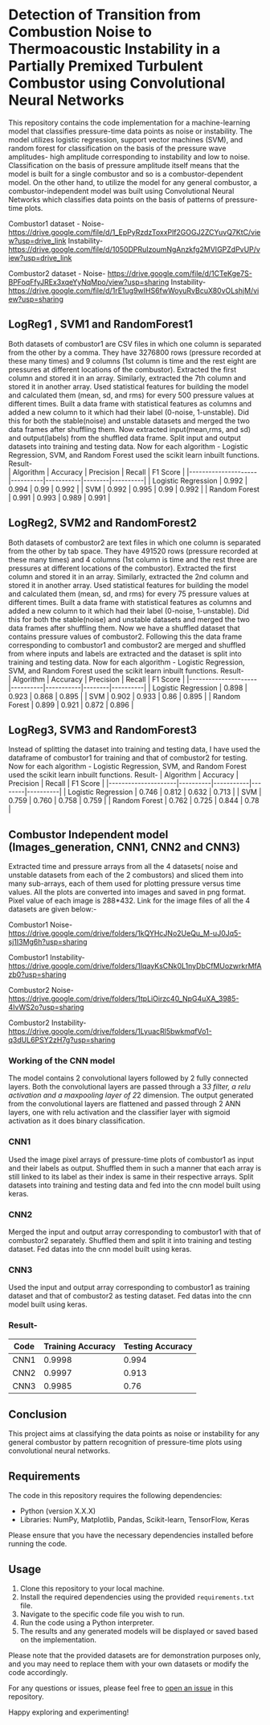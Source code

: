 # Detection of Transition from Combustion Noise to Thermoacoustic Instability in a Partially Premixed Turbulent Combustor using Convolutional Neural Networks

This repository contains the code implementation for a machine-learning model that classifies pressure-time data points as noise or instability. The model utilizes logistic regression, support vector machines (SVM), and random forest for classification on the basis of the pressure wave amplitudes- high amplitude corresponding to instability and low to noise. Classification on the basis of pressure amplitude itself means that the model is built for a single combustor and so is a combustor-dependent model. On the other hand, to utilize the model for any general combustor, a combustor-independent model was built using Convolutional Neural Networks which classifies data points on the basis of patterns of pressure-time plots.

Combustor1 dataset - Noise-        https://drive.google.com/file/d/1_EpPyRzdzToxxPlf2GOGJ2ZCYuvQ7KtC/view?usp=drive_link
                     Instability-  https://drive.google.com/file/d/1050DPRuIzoumNgAnzkfg2MVIGPZdPvUP/view?usp=drive_link

Combustor2 dataset - Noise-        https://drive.google.com/file/d/1CTeKge7S-BPFoqFfyJREx3xqeYyNqMpo/view?usp=sharing
                     Instability-  https://drive.google.com/file/d/1rE1ug9wIHS6fwWoyuRvBcuX80vOLshjM/view?usp=sharing

## LogReg1 , SVM1 and RandomForest1

Both datasets of combustor1 are  CSV files in which one column is separated from the other by a comma. They have 3276800 rows (pressure recorded at these many times) and 9 columns (1st column is time and the rest eight are pressures at different locations of the combustor). Extracted the first column and stored it in an array. Similarly, extracted the 7th column and stored it in another array. Used statistical features for building the model and calculated them (mean, sd, and rms) for every 500 pressure values at different times. Built a data frame with statistical features as columns and added a new column to it which had their label (0-noise, 1-unstable). Did this for both the stable(noise) and unstable datasets and merged the two data frames after shuffling them. Now extracted input(mean,rms, and sd) and output(labels) from the shuffled data frame. Split input and output datasets into training and testing data. Now for each algorithm - Logistic Regression, SVM, and Random Forest used the scikit learn inbuilt functions. 
Result-  
| Algorithm           | Accuracy | Precision | Recall | F1 Score |
|---------------------|----------|-----------|--------|----------|
| Logistic Regression | 0.992    | 0.994     | 0.99   | 0.992    |
| SVM                 | 0.992    | 0.995     | 0.99   | 0.992    |
| Random Forest       | 0.991    | 0.993     | 0.989  | 0.991    |


## LogReg2, SVM2 and RandomForest2

Both datasets of combustor2 are text files in which one column is separated from the other by tab space. They have 491520 rows (pressure recorded at these many times) and 4 columns (1st column is time and the rest three are pressures at different locations of the combustor). Extracted the first column and stored it in an array. Similarly, extracted the 2nd column and stored it in another array. Used statistical features for building the model and calculated them (mean, sd, and rms) for every 75 pressure values at different times. Built a data frame with statistical features as columns and added a new column to it which had their label (0-noise, 1-unstable). Did this for both the stable(noise) and unstable datasets and merged the two data frames after shuffling them. Now we have a shuffled dataset that contains pressure values of combustor2. Following this the data frame corresponding to combustor1 and combustor2 are merged and shuffled from where inputs and labels are extracted and the dataset is split into training and testing data. Now for each algorithm - Logistic Regression, SVM, and Random Forest used the scikit learn inbuilt functions. 
Result-  
| Algorithm           | Accuracy | Precision | Recall | F1 Score |
|---------------------|----------|-----------|--------|----------|
| Logistic Regression | 0.898    | 0.923     | 0.868  | 0.895    |
| SVM                 | 0.902    | 0.933     | 0.86   | 0.895    |
| Random Forest       | 0.899    | 0.921     | 0.872  | 0.896    |


## LogReg3, SVM3 and RandomForest3

Instead of splitting the dataset into training and testing data, I have used the dataframe of combustor1 for training and that of combustor2 for testing. Now for each algorithm - Logistic Regression, SVM, and Random Forest used the scikit learn inbuilt functions.
Result-
| Algorithm           | Accuracy | Precision | Recall | F1 Score |
|---------------------|----------|-----------|--------|----------|
| Logistic Regression | 0.746    | 0.812     | 0.632  | 0.713    |
| SVM                 | 0.759    | 0.760     | 0.758  | 0.759    |
| Random Forest       | 0.762    | 0.725     | 0.844  | 0.78     |

## Combustor Independent model (Images_generation, CNN1, CNN2 and CNN3)

Extracted time and pressure arrays from all the 4 datasets( noise and unstable datasets from each of the 2 combustors) and sliced them into many sub-arrays, each of them used for plotting pressure versus time values. All the plots are converted into images and saved in png format. Pixel value of each image is 288*432. Link for the image files of all the 4 datasets are given below:-

Combustor1 Noise- https://drive.google.com/drive/folders/1kQYHcJNo2UeQu_M-uJ0Jq5-sj1I3Mg6h?usp=sharing

Combustor1 Instability- https://drive.google.com/drive/folders/1IqayKsCNk0L1nyDbCfMUozwrkrMfAzb0?usp=sharing

Combustor2 Noise- https://drive.google.com/drive/folders/1tpLiOirzc40_NpG4uXA_3985-4IvWS2o?usp=sharing

Combustor2 Instability- https://drive.google.com/drive/folders/1LyuacRl5bwkmqfVo1-q3dUL6PSY2zH7g?usp=sharing

### Working of the CNN model
The model contains 2 convolutional layers followed by 2 fully connected layers. Both the convolutional layers are passed through a 3*3 filter, a relu activation and a maxpooling layer of 2*2 dimension. The output generated from the convolutional layers are flattened and passed through 2 ANN layers, one with relu activation and the classifier layer with sigmoid activation as it does binary classification.

### CNN1
Used the image pixel arrays of pressure-time plots of combustor1 as input and their labels as output. Shuffled them in such a manner that each array is still linked to its label as their index is same in their respective arrays. Split datasets into training and testing data and fed into the cnn model built using keras. 

### CNN2
Merged the input and output array  corresponding to combustor1 with that of combustor2 separately. Shuffled them and split it into training and testing dataset. Fed datas into the cnn model built using keras.

### CNN3
Used the input and output array corresponding to combustor1 as training dataset and that of combustor2 as testing dataset. Fed datas into the cnn model built using keras.

### Result-

| Code  | Training Accuracy | Testing Accuracy | 
|-------|-------------------|------------------|
| CNN1  |    0.9998         |      0.994       | 
| CNN2  |    0.9997         |      0.913       | 
| CNN3  |    0.9985         |      0.76        | 

## Conclusion
This project aims at classifying the data points as noise or instability for any general combustor by pattern recognition of pressure-time plots using convolutional neural networks.

## Requirements

The code in this repository requires the following dependencies:
- Python (version X.X.X)
- Libraries: NumPy, Matplotlib, Pandas, Scikit-learn, TensorFlow, Keras

Please ensure that you have the necessary dependencies installed before running the code.

## Usage

1. Clone this repository to your local machine.
2. Install the required dependencies using the provided `requirements.txt` file.
3. Navigate to the specific code file you wish to run.
4. Run the code using a Python interpreter.
5. The results and any generated models will be displayed or saved based on the implementation.

Please note that the provided datasets are for demonstration purposes only, and you may need to replace them with your own datasets or modify the code accordingly.

For any questions or issues, please feel free to [open an issue](https://github.com/aakarsh-1123/Surge/issues) in this repository.

Happy exploring and experimenting!
